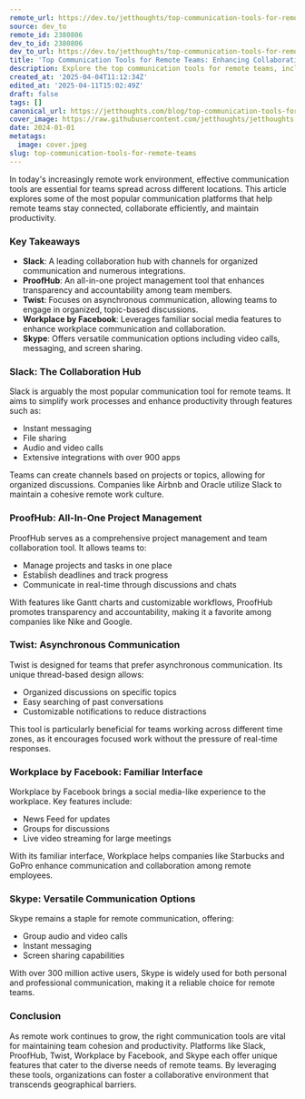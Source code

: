 ```yaml
---
remote_url: https://dev.to/jetthoughts/top-communication-tools-for-remote-teams-enhancing-collaboration-and-productivity-3bdd
source: dev_to
remote_id: 2380806
dev_to_id: 2380806
dev_to_url: https://dev.to/jetthoughts/top-communication-tools-for-remote-teams-enhancing-collaboration-and-productivity-3bdd
title: 'Top Communication Tools for Remote Teams: Enhancing Collaboration and Productivity'
description: Explore the top communication tools for remote teams, including Slack, ProofHub, Twist, Workplace by Facebook, and Skype, to enhance collaboration and productivity.
created_at: '2025-04-04T11:12:34Z'
edited_at: '2025-04-11T15:02:49Z'
draft: false
tags: []
canonical_url: https://jetthoughts.com/blog/top-communication-tools-for-remote-teams/
cover_image: https://raw.githubusercontent.com/jetthoughts/jetthoughts.github.io/master/content/blog/top-communication-tools-for-remote-teams/cover.jpeg
date: 2024-01-01
metatags:
  image: cover.jpeg
slug: top-communication-tools-for-remote-teams
---
```

In today's increasingly remote work environment, effective communication tools are essential for teams spread across different locations. This article explores some of the most popular communication platforms that help remote teams stay connected, collaborate efficiently, and maintain productivity.

### Key Takeaways

*   **Slack**: A leading collaboration hub with channels for organized communication and numerous integrations.
*   **ProofHub**: An all-in-one project management tool that enhances transparency and accountability among team members.
*   **Twist**: Focuses on asynchronous communication, allowing teams to engage in organized, topic-based discussions.
*   **Workplace by Facebook**: Leverages familiar social media features to enhance workplace communication and collaboration.
*   **Skype**: Offers versatile communication options including video calls, messaging, and screen sharing.

### Slack: The Collaboration Hub

Slack is arguably the most popular communication tool for remote teams. It aims to simplify work processes and enhance productivity through features such as:

*   Instant messaging
*   File sharing
*   Audio and video calls
*   Extensive integrations with over 900 apps

Teams can create channels based on projects or topics, allowing for organized discussions. Companies like Airbnb and Oracle utilize Slack to maintain a cohesive remote work culture.

### ProofHub: All-In-One Project Management

ProofHub serves as a comprehensive project management and team collaboration tool. It allows teams to:

*   Manage projects and tasks in one place
*   Establish deadlines and track progress
*   Communicate in real-time through discussions and chats

With features like Gantt charts and customizable workflows, ProofHub promotes transparency and accountability, making it a favorite among companies like Nike and Google.

### Twist: Asynchronous Communication

Twist is designed for teams that prefer asynchronous communication. Its unique thread-based design allows:

*   Organized discussions on specific topics
*   Easy searching of past conversations
*   Customizable notifications to reduce distractions

This tool is particularly beneficial for teams working across different time zones, as it encourages focused work without the pressure of real-time responses.

### Workplace by Facebook: Familiar Interface

Workplace by Facebook brings a social media-like experience to the workplace. Key features include:

*   News Feed for updates
*   Groups for discussions
*   Live video streaming for large meetings

With its familiar interface, Workplace helps companies like Starbucks and GoPro enhance communication and collaboration among remote employees.

### Skype: Versatile Communication Options

Skype remains a staple for remote communication, offering:

*   Group audio and video calls
*   Instant messaging
*   Screen sharing capabilities

With over 300 million active users, Skype is widely used for both personal and professional communication, making it a reliable choice for remote teams.

### Conclusion

As remote work continues to grow, the right communication tools are vital for maintaining team cohesion and productivity. Platforms like Slack, ProofHub, Twist, Workplace by Facebook, and Skype each offer unique features that cater to the diverse needs of remote teams. By leveraging these tools, organizations can foster a collaborative environment that transcends geographical barriers.
